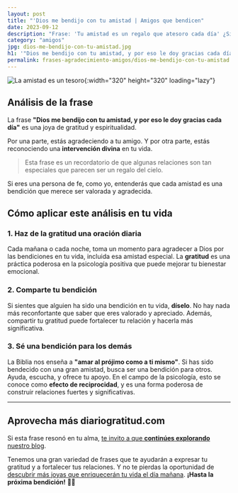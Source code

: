 ```yaml
---
layout: post
title: "'Dios me bendijo con tu amistad | Amigos que bendicen"
date: 2023-09-12
description: "Frase: 'Tu amistad es un regalo que atesoro cada día' ¿Sientes que tu amistad es una bendición divina? Agradécelo"
category: "amigos"
jpg: dios-me-bendijo-con-tu-amistad.jpg
h1: '"Dios me bendijo con tu amistad, y por eso le doy gracias cada día"'
permalink: frases-agradecimiento-amigos/dios-me-bendijo-con-tu-amistad
---
```

![La amistad es un tesoro]({{'img/blog/dios-me-bendijo-con-tu-amistad.webp'|relative_url}}){:width="320" height="320" loading="lazy"}

## Análisis de la frase

La frase **"Dios me bendijo con tu amistad, y por eso le doy gracias cada día"** es una joya de gratitud y espiritualidad.

Por una parte, estás agradeciendo a tu amigo. Y por otra parte, estás reconociendo una **intervención divina** en tu vida.

>Esta frase es un recordatorio de que algunas relaciones son tan especiales que parecen ser un regalo del cielo.

Si eres una persona de fe, como yo, entenderás que cada amistad es una bendición que merece ser valorada y agradecida.

## Cómo aplicar este análisis en tu vida

### 1. Haz de la gratitud una oración diaria

Cada mañana o cada noche, toma un momento para agradecer a Dios por las bendiciones en tu vida, incluida esa amistad especial. La **gratitud** es una práctica poderosa en la psicología positiva que puede mejorar tu bienestar emocional.

### 2. Comparte tu bendición

Si sientes que alguien ha sido una bendición en tu vida, **díselo**. No hay nada más reconfortante que saber que eres valorado y apreciado. Además, compartir tu gratitud puede fortalecer tu relación y hacerla más significativa.

### 3. Sé una bendición para los demás

La Biblia nos enseña a **"amar al prójimo como a ti mismo"**. Si has sido bendecido con una gran amistad, busca ser una bendición para otros. Ayuda, escucha, y ofrece tu apoyo. En el campo de la psicología, esto se conoce como **efecto de reciprocidad**, y es una forma poderosa de construir relaciones fuertes y significativas.

----

## Aprovecha más diariogratitud.com

Si esta frase resonó en tu alma, [te invito a que **continúes explorando** nuestro blog]({{'reflexiones'|relative_url}}).

Tenemos una gran variedad de frases que te ayudarán a expresar tu gratitud y a fortalecer tus relaciones. Y no te pierdas la oportunidad de [descubrir más joyas que enriquecerán tu vida el día mañana](/). **¡Hasta la próxima bendición!** 🙏✨